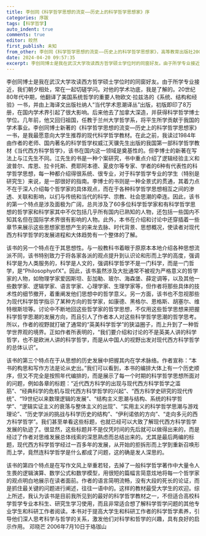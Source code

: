 ```yaml
---
title: 李创同《科学哲学思想的流变——历史上的科学哲学思想家》序
categories: 序跋
tags: [科学哲学]
auto_indent: true
comments: true
editor: 皎然
first_publish: 未知
from_other: 李创同《科学哲学思想的流变——历史上的科学哲学思想家》，高等教育出版社2006年
date: 2024-04-20 09:57:35
excerpt: 李创同博士是我在武汉大学攻读西方哲学硕士学位时的同窗好友。由于所学专业接近，我们朝夕相处，常在一起切磋学问。对他的学术功底，我是了解的。20世纪80年代中期，他翻译了美国系统哲学的重要人物欧文·拉兹洛的《系统、结构和经验》一书，并由上海译文出版社纳人“当代学术思潮译丛”出版，初版即印了8万册，在国内学术界引起了很大影响。后来他去了加拿大深造，并获得科学哲学博士学位。几年前，他又回归祖国，任教于兰州大学哲学系，将平生所学贡献于我国的学术事业。李创同博士新著的《科学哲学思想的流变—历史上的科学哲学思想家》一书，是我最愿意向大学生推荐的现代科学哲学教材。在此之前，我读过1984年由作者的老师、国内著名的科学哲学权威江天骥先生出版的我国第一部科学哲学教材《当代西方科学哲学》，该书在国内这一领域是奠基性的。但李博士的新著在写法上与江先生不同。江先生的书是一种个案研究，书中重点介绍了逻辑经验主义和波普尔、库恩、拉卡托斯、费耶阿本德、夏皮尔等专家、学者的6种有代表性的科学哲学思想，每一种都介绍得很系统、很专业，对于科学哲学专业的学生（特别是研究生）来说，是一部很好的指南。李博士的书则是一种全景式的贯通，其着力点不在于深人介绍每个哲学家的具体观点，而在于各种科学哲学思想相互之间的渗透、关联和影响，以们与传统和当代的科学、宗教、社会思潮的牵连。因此，该书的第一个特点是涉及面极为广阔，总共涉及了60多位科学哲学家和有科学哲学思想的哲学家和科学家其中不仅包括几乎所有国内已熟知的人物，还包括一些国内不知其名但在国际学术界很有影响的人物。此外，本书在介绍和讨论中还穿插着一些章节来展示这些思想家思想产生的来龙去脉、时代背景、思想概况，使读者对现代西方科学哲学的发展进程和大体趋势有一个整体的了解。
---
```

李创同博士是我在武汉大学攻读西方哲学硕士学位时的同窗好友。由于所学专业接近，我们朝夕相处，常在一起切磋学问。对他的学术功底，我是了解的。20世纪80年代中期，他翻译了美国系统哲学的重要人物欧文·拉兹洛的《系统、结构和经验》一书，并由上海译文出版社纳人“当代学术思潮译丛”出版，初版即印了8万册，在国内学术界引起了很大影响。后来他去了加拿大深造，并获得科学哲学博士学位。几年前，他又回归祖国，任教于兰州大学哲学系，将平生所学贡献于我国的学术事业。李创同博士新著的《科学哲学思想的流变—历史上的科学哲学思想家》一书，是我最愿意向大学生推荐的现代科学哲学教材。在此之前，我读过1984年由作者的老师、国内著名的科学哲学权威江天骥先生出版的我国第一部科学哲学教材《当代西方科学哲学》，该书在国内这一领域是奠基性的。但李博士的新著在写法上与江先生不同。江先生的书是一种个案研究，书中重点介绍了逻辑经验主义和波普尔、库恩、拉卡托斯、费耶阿本德、夏皮尔等专家、学者的6种有代表性的科学哲学思想，每一种都介绍得很系统、很专业，对于科学哲学专业的学生（特别是研究生）来说，是一部很好的指南。李博士的书则是一种全景式的贯通，其着力点不在于深人介绍每个哲学家的具体观点，而在于各种科学哲学思想相互之间的渗透、关联和影响，以们与传统和当代的科学、宗教、社会思潮的牵连。因此，该书的第一个特点是涉及面极为广阔，总共涉及了60多位科学哲学家和有科学哲学思想的哲学家和科学家其中不仅包括几乎所有国内已熟知的人物，还包括一些国内不知其名但在国际学术界很有影响的人物。此外，本书在介绍和讨论中还穿插着一些章节来展示这些思想家思想产生的来龙去脉、时代背景、思想概况，使读者对现代西方科学哲学的发展进程和大体趋势有一个整体的了解。

该书的另一个特点在于其思想性。与一般教科书着眼于原原本本地介绍各种思想流派不同，该书特别致力于将各家各派的观点提升到认识论和形而上学的高度，强调科学是为人类服务的，科学是人文的，强调科学哲学不是一门科学，而是一门哲学，是“PhilosophyofX”。因此，该书虽然涉及大批通常不被视为严格意义的哲学家的人物，如物理学家爱因斯坦、彭加勒、玻尔、海森堡、薛定调等，以及其他一些数学家、逻辑学家、语言学家、心理学家、生理学家等，但作者将那些具体的技术性的细节撤开，着重阐发他们思想中的哲学意义。另一方面，该书也不忽视那些为现代科学哲学指示了某种方向的哲学家，如康德、黑格尔、恩格斯、胡塞尔、维特根斯坦等。讨论中不断地回这些哲学家的哲学思想，不仅用这些哲学思想来把握科学哲学思潮的发展方向，而且引人了作者本人对这些科学哲学思潮的哲学思考。所以，作者的视野就打破了通常的“英美科学哲学”的狭溢圈子，而上升到了一种哲学世界观的境界。正如作者所表明的，“我们要介绍和讨论的不是英美人讲的科学哲学，也不是欧洲人讲的科学哲学，而是从中国人的视野出发对现代西方科学哲学的总体认识”。

该书的第三个特点在于从思想的历史发展中把握其内在学术脉络。作者宣称：“本书的构思和写作方法是论从史出。”我们可以看到，本书的编排大体上有一个历史顺序，但又不完全是按照年代编排的，而是展示了每一个时期的科学哲学思想所面对的问题，例如各章的标题：“近代西方科学的出现与现代西方科学哲学之滥筋”、“经典科学的危机与现代西方科学哲学的兴起”、“西方科学史研究的现代传统”、“19世纪以来数理逻辑的发展”、“结构主义思潮与结构、系统的科学哲学”、“逻辑实证主义的衰落与整体主义的出现”、“实用主义的科学哲学思潮与游戏理论”、“历史学派的挑战与科学历史的结构”、“伊利诺依的方向”、“走向多元的西方科学哲学”。我们甚至单看这些标题，也就已经可以大致了解现代西方科学哲学发展的轨迹了。很显然，这些标题并不是仅凭时间的先后就可以做得出来的，而是经过了作者对思维发展总体线索的深思熟虑而总结出来的。尤其是最后两编的标题，现代西方科学哲学经过一百多年的发展，从开始的拒拆形而上学到重新召唤形而上学，竟然连科学哲学是什么都成了问题，这的确是发人深思的。

该书的第四个特点是在写作文风上举重若轻，去掉了一般科学哲学著作中大量令人生畏的逻辑演算、数学公式和数学模型，用很短的篇幅言简意炫地将每一个哲学家的观点明白地展示在读者面前。作者的语言简明流畅，没有大段的死长的论证，而是抓住最关键的问题进行阐述，往往一语中的。这样的教材最受大学生的欢迎。综上所述，我认为该书是目前我所见到的最好的科学哲学教材之一，不但适合高校科学哲学专业本科生、研究生学习使用，而且非常适合想了解科学哲学问题的其他专业学生和科研工作者阅读。本书对于提高大学生和科研工作者的科学哲学素养，引导他们深人思考科学与哲学的关系，激发他们对科学和哲学的兴趣，具有良好的启示作用。
邓晓芒
2006年7月10日于珞珈山
